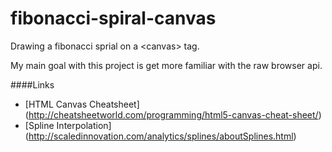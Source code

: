 fibonacci-spiral-canvas
=======================

Drawing a fibonacci sprial on a &lt;canvas> tag.

My main goal with this project is get more familiar with the raw browser <canvas> api. 

####Links
* [HTML Canvas Cheatsheet] (http://cheatsheetworld.com/programming/html5-canvas-cheat-sheet/)
* [Spline Interpolation] (http://scaledinnovation.com/analytics/splines/aboutSplines.html)
